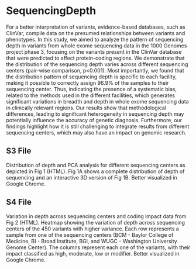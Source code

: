 # SequencingDepth
For a better interpretation of variants, evidence-based databases, such as ClinVar, compile data on the presumed relationships between variants and phenotypes. In this study, we aimed to analyze the pattern of sequencing depth in variants from whole exome sequencing data in the 1000 Genomes project phase 3, focusing on the variants present in the ClinVar database that were predicted to affect protein-coding regions. We demonstrate that the distribution of the sequencing depth varies across different sequencing centers (pair-wise comparison, p&lt;0.001). Most importantly, we found that the distribution pattern of sequencing depth is specific to each facility, making it possible to correctly assign 96.9% of the samples to their sequencing center. Thus, indicating the presence of a systematic bias, related to the methods used in the different facilities, which generates significant variations in breadth and depth in whole exome sequencing data in clinically relevant regions. Our results show that methodological differences, leading to significant heterogeneity in sequencing depth may potentially influence the accuracy of genetic diagnosis. Furthermore, our findings highlight how it is still challenging to integrate results from different sequencing centers, which may also have an impact on genomic research.

## S3 File
Distribution of depth and PCA analysis for different sequencing centers as depicted in Fig 1 (HTML). Fig 1A shows a complete distribution of depth of sequencing and an interactive 3D version of Fig 1B. Better visualized in Google Chrome.

## S4 File
Variation in depth across sequencing centers and coding impact data from Fig 2 (HTML). Heatmap showing the variation of depth across sequencing centers of the 450 variants with higher variance. Each row represents a sample from one of the sequencing centers (BCM - Baylor College of Medicine, BI - Broad Institute, BGI, and WUGC - Washington University Genome Center). The columns represent each one of the variants, with their impact classified as high, moderate, low or modifier. Better visualized in Google Chrome.
